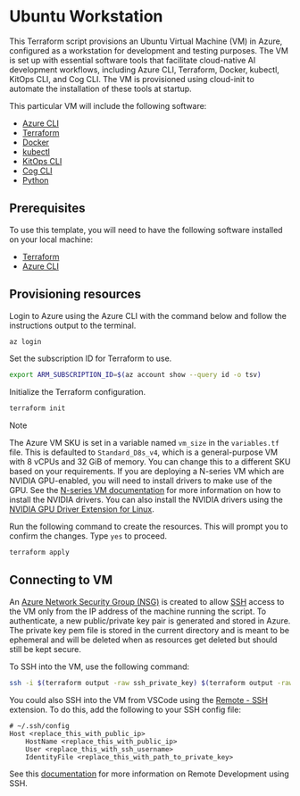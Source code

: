# Ubuntu Workstation

This Terraform script provisions an Ubuntu Virtual Machine (VM) in Azure, configured as a workstation for development and testing purposes. The VM is set up with essential software tools that facilitate cloud-native AI development workflows, including Azure CLI, Terraform, Docker, kubectl, KitOps CLI, and Cog CLI. The VM is provisioned using cloud-init to automate the installation of these tools at startup.

This particular VM will include the following software:

- [Azure CLI](https://learn.microsoft.com/cli/azure/install-azure-cli)
- [Terraform](https://developer.hashicorp.com/terraform/install)
- [Docker](https://www.docker.com/get-started/)
- [kubectl](https://kubernetes.io/docs/tasks/tools/#kubectl)
- [KitOps CLI](https://kitops.org/docs/cli/installation/)
- [Cog CLI](https://cog.run/getting-started/#install-cog)
- [Python](https://www.python.org/downloads/)

## Prerequisites

To use this template, you will need to have the following software installed on your local machine:

- [Terraform](https://www.terraform.io/downloads.html)
- [Azure CLI](https://docs.microsoft.com/cli/azure/install-azure-cli)

## Provisioning resources

Login to Azure using the Azure CLI with the command below and follow the instructions output to the terminal.

```sh
az login
```

Set the subscription ID for Terraform to use.

```sh
export ARM_SUBSCRIPTION_ID=$(az account show --query id -o tsv)
```

Initialize the Terraform configuration.

```sh
terraform init
```

> [!note]
> The Azure VM SKU is set in a variable named `vm_size` in the `variables.tf` file. This is defaulted to `Standard_D8s_v4`, which is a general-purpose VM with 8 vCPUs and 32 GiB of memory. You can change this to a different SKU based on your requirements. If you are deploying a N-series VM which are NVIDIA GPU-enabled, you will need to install drivers to make use of the GPU. See the [N-series VM documentation](https://learn.microsoft.com/azure/virtual-machines/linux/n-series-driver-setup) for more information on how to install the NVIDIA drivers. You can also install the NVIDIA drivers using the [NVIDIA GPU Driver Extension for Linux](https://learn.microsoft.com/azure/virtual-machines/extensions/hpccompute-gpu-linux).

Run the following command to create the resources. This will prompt you to confirm the changes. Type `yes` to proceed.

```sh
terraform apply
```

## Connecting to VM

An [Azure Network Security Group (NSG)](https://learn.microsoft.com/azure/virtual-network/network-security-groups-overview) is created to allow [SSH](https://www.man7.org/linux/man-pages/man1/ssh.1.html) access to the VM only from the IP address of the machine running the script. To authenticate, a new public/private key pair is generated and stored in Azure. The private key pem file is stored in the current directory and is meant to be ephemeral and will be deleted when as resources get deleted but should still be kept secure.

To SSH into the VM, use the following command:

```bash
ssh -i $(terraform output -raw ssh_private_key) $(terraform output -raw ssh_username)@$(terraform output -raw public_ip)
```

You could also SSH into the VM from VSCode using the [Remote - SSH](https://marketplace.visualstudio.com/items?itemName=ms-vscode-remote.remote-ssh) extension. To do this, add the following to your SSH config file:

```text
# ~/.ssh/config
Host <replace_this_with_public_ip>
    HostName <replace_this_with_public_ip>
    User <replace_this_with_ssh_username>
    IdentityFile <replace_this_with_path_to_private_key>
```

See this [documentation](https://code.visualstudio.com/docs/remote/ssh) for more information on Remote Development using SSH.
